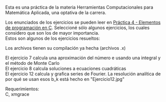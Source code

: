 Esta es una práctica de la materia Herramientas Computacionales para Matemática Aplicada, una optativa de la carrera.

Los enunciados de los ejercicios se pueden leer en [Práctica 4 - Elementos de programación en C](https://github.com/LautaroOchotorena/Ejercicio-en-C/blob/main/Pr%C3%A1ctica%204%20-%20Elementos%20de%20programaci%C3%B3n%20en%20C.pdf).
Seleccioné sólo algunos ejercicios, los cuales considero que son los de mayor importancia.<br>
Estos son algunos de los ejercicios resueltos:

Los archivos tienen su compilación ya hecha (archivos .x)

El ejercicio 7 calcula una aproximación del número e usando una integral y el método de Monte Carlo<br>
El ejercicio 8 calcula soluciones a ecuaciones cuadráticas<br>
El ejercicio 12 calcula y grafica series de Fourier. La resolución analítica de por qué se usan esos b_k está hecho en "Ejercicio12.jpg"<br>

Requerimientos:<br>
C, xmgrace
